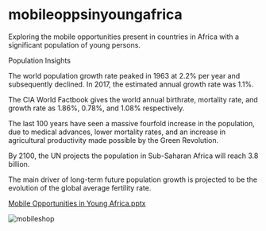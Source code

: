 # mobileoppsinyoungafrica
Exploring the mobile opportunities present in countries in Africa with a significant population of young persons. 

Population Insights


The world population growth rate peaked in 1963 at 2.2% per year and subsequently declined.  In 2017, the estimated annual growth rate was 1.1%.

The CIA World Factbook gives the world annual birthrate, mortality rate, and growth rate as 1.86%, 0.78%, and 1.08% respectively.

The last 100 years have seen a massive fourfold increase in the population, due to medical advances, lower mortality rates, and an increase in agricultural productivity made possible by the Green Revolution.

By 2100, the UN projects the population in Sub-Saharan Africa will reach 3.8 billion.

The main driver of long-term future population growth is projected to be the evolution of the global average fertility rate.



[Mobile Opportunities in Young Africa.pptx](https://github.com/vmantillacolon85/mobileoppsinyoungafrica/files/10828571/Mobile.Opportunities.in.Young.Africa.pptx)

![mobileshop](https://user-images.githubusercontent.com/72588367/221287983-4f48723f-0bc6-4969-9183-a9e370c0f3fd.jpeg)
